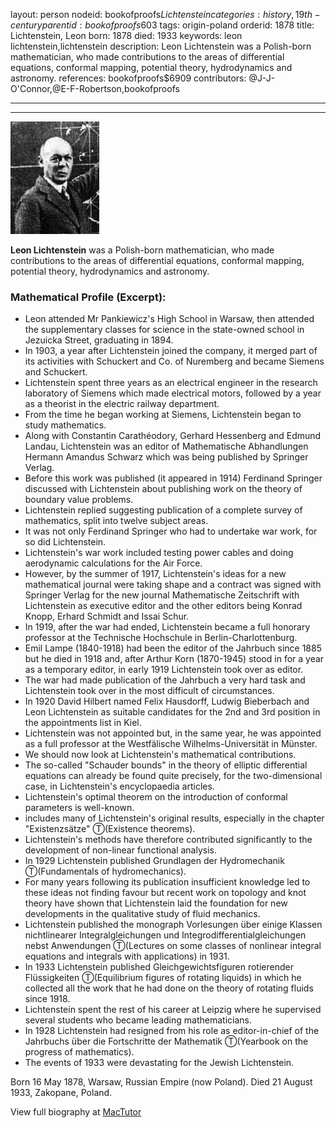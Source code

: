 layout: person
nodeid: bookofproofs$Lichtenstein
categories: history,19th-century
parentid: bookofproofs$603
tags: origin-poland
orderid: 1878
title: Lichtenstein, Leon
born: 1878
died: 1933
keywords: leon lichtenstein,lichtenstein
description: Leon Lichtenstein was a Polish-born mathematician, who made contributions to the areas of differential equations, conformal mapping, potential theory, hydrodynamics and astronomy.
references: bookofproofs$6909
contributors: @J-J-O'Connor,@E-F-Robertson,bookofproofs

---



---

![Lichtenstein.jpg](https://github.com/bookofproofs/bookofproofs.github.io/blob/main/_sources/_assets/images/portraits/Lichtenstein.jpg?raw=true)

**Leon Lichtenstein** was a Polish-born mathematician, who made contributions to the areas of differential equations, conformal mapping, potential theory, hydrodynamics and astronomy.

### Mathematical Profile (Excerpt):
* Leon attended Mr Pankiewicz's High School in Warsaw, then attended the supplementary classes for science in the state-owned school in Jezuicka Street, graduating in 1894.
* In 1903, a year after Lichtenstein joined the company, it merged part of its activities with Schuckert and Co. of Nuremberg and became Siemens and Schuckert.
* Lichtenstein spent three years as an electrical engineer in the research laboratory of Siemens which made electrical motors, followed by a year as a theorist in the electric railway department.
* From the time he began working at Siemens, Lichtenstein began to study mathematics.
* Along with Constantin Carathéodory, Gerhard Hessenberg and Edmund Landau, Lichtenstein was an editor of Mathematische Abhandlungen Hermann Amandus Schwarz which was being published by Springer Verlag.
* Before this work was published (it appeared in 1914) Ferdinand Springer discussed with Lichtenstein about publishing work on the theory of boundary value problems.
* Lichtenstein replied suggesting publication of a complete survey of mathematics, split into twelve subject areas.
* It was not only Ferdinand Springer who had to undertake war work, for so did Lichtenstein.
* Lichtenstein's war work included testing power cables and doing aerodynamic calculations for the Air Force.
* However, by the summer of 1917, Lichtenstein's ideas for a new mathematical journal were taking shape and a contract was signed with Springer Verlag for the new journal Mathematische Zeitschrift with Lichtenstein as executive editor and the other editors being Konrad Knopp, Erhard Schmidt and Issai Schur.
* In 1919, after the war had ended, Lichtenstein became a full honorary professor at the Technische Hochschule in Berlin-Charlottenburg.
* Emil Lampe (1840-1918) had been the editor of the Jahrbuch since 1885 but he died in 1918 and, after Arthur Korn (1870-1945) stood in for a year as a temporary editor, in early 1919 Lichtenstein took over as editor.
* The war had made publication of the Jahrbuch a very hard task and Lichtenstein took over in the most difficult of circumstances.
* In 1920 David Hilbert named Felix Hausdorff, Ludwig Bieberbach and Leon Lichtenstein as suitable candidates for the 2nd   and 3rd   position in the appointments list in Kiel.
* Lichtenstein was not appointed but, in the same year, he was appointed as a full professor at the Westfälische Wilhelms-Universität in Münster.
* We should now look at Lichtenstein's mathematical contributions.
* The so-called "Schauder bounds" in the theory of elliptic differential equations can already be found quite precisely, for the two-dimensional case, in Lichtenstein's encyclopaedia articles.
* Lichtenstein's optimal theorem on the introduction of conformal parameters is well-known.
* includes many of Lichtenstein's original results, especially in the chapter "Existenzsätze"  Ⓣ(Existence theorems).
* Lichtenstein's methods have therefore contributed significantly to the development of non-linear functional analysis.
* In 1929 Lichtenstein published Grundlagen der Hydromechanik Ⓣ(Fundamentals of hydromechanics).
* For many years following its publication insufficient knowledge led to these ideas not finding favour but recent work on topology and knot theory have shown that Lichtenstein laid the foundation for new developments in the qualitative study of fluid mechanics.
* Lichtenstein published the monograph Vorlesungen über einige Klassen nichtlinearer Integralgleichungen und Integrodifferentialgleichungen nebst Anwendungen Ⓣ(Lectures on some classes of nonlinear integral equations and integrals with applications) in 1931.
* In 1933 Lichtenstein published Gleichgewichtsfiguren rotierender Flüssigkeiten Ⓣ(Equilibrium figures of rotating liquids) in which he collected all the work that he had done on the theory of rotating fluids since 1918.
* Lichtenstein spent the rest of his career at Leipzig where he supervised several students who became leading mathematicians.
* In 1928 Lichtenstein had resigned from his role as editor-in-chief of the Jahrbuchs über die Fortschritte der Mathematik Ⓣ(Yearbook on the progress of mathematics).
* The events of 1933 were devastating for the Jewish Lichtenstein.

Born 16 May 1878, Warsaw, Russian Empire (now Poland). Died 21 August 1933, Zakopane, Poland.

View full biography at [MacTutor](https://mathshistory.st-andrews.ac.uk/Biographies/Lichtenstein/)
